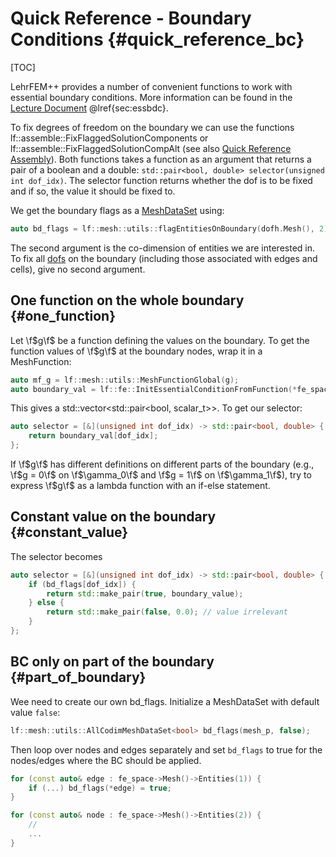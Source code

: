 # Quick Reference - Boundary Conditions {#quick_reference_bc}

[TOC]

LehrFEM++ provides a number of convenient functions to work with essential boundary conditions. More information can be found in the [Lecture Document](https://www.sam.math.ethz.ch/~grsam/NUMPDEFL/NUMPDE.pdf) @lref{sec:essbdc}.

To fix degrees of freedom on the boundary we can use the functions lf::assemble::FixFlaggedSolutionComponents or lf::assemble::FixFlaggedSolutionCompAlt (see also [Quick Reference Assembly](./quick_reference_assembly.md)). Both functions takes a function as an argument that returns a pair of a boolean and a double: `std::pair<bool, double> selector(unsigned int dof_idx)`. The selector function returns whether the dof is to be fixed and if so, the
value it should be fixed to.

We get the boundary flags as a [MeshDataSet](./quick_reference_mesh.html#mesh_data_sets) using:

```cpp
auto bd_flags = lf::mesh::utils::flagEntitiesOnBoundary(dofh.Mesh(), 2);
```

The second argument is the co-dimension of entities we are interested in. To fix all [dofs](./quick_reference_dofs.html) on the boundary (including those associated with edges and cells), give no second argument. 

## One function on the whole boundary {#one_function}

Let \f$g\f$ be a function defining the values on the boundary. To get the function values of \f$g\f$ at the boundary nodes, wrap it in a MeshFunction:

```cpp
auto mf_g = lf::mesh::utils::MeshFunctionGlobal(g);
auto boundary_val = lf::fe::InitEssentialConditionFromFunction(*fe_space, bd_flags, mf_g);
```

This gives a std::vector<std::pair<bool, scalar_t>>. To get our selector:

```cpp
auto selector = [&](unsigned int dof_idx) -> std::pair<bool, double> {
    return boundary_val[dof_idx];
};
```

If \f$g\f$ has different definitions on different parts of the boundary (e.g., \f$g = 0\f$ on \f$\gamma_0\f$ and \f$g = 1\f$ on
\f$\gamma_1\f$), try to express \f$g\f$ as a lambda function with an if-else statement.

## Constant value on the boundary {#constant_value}

The selector becomes
```cpp
auto selector = [&](unsigned int dof_idx) -> std::pair<bool, double> {
    if (bd_flags[dof_idx]) {
        return std::make_pair(true, boundary_value);
    } else {
        return std::make_pair(false, 0.0); // value irrelevant
    }
};
```

## BC only on part of the boundary {#part_of_boundary}

Wee need to create our own bd_flags. Initialize a MeshDataSet with default value `false`:

```cpp
lf::mesh::utils::AllCodimMeshDataSet<bool> bd_flags(mesh_p, false);
```

Then loop over nodes and edges separately and set `bd_flags` to true for the nodes/edges where
the BC should be applied.

```cpp
for (const auto& edge : fe_space->Mesh()->Entities(1)) {
    if (...) bd_flags(*edge) = true;
}

for (const auto& node : fe_space->Mesh()->Entities(2)) {
    // 
    ...
}
```

